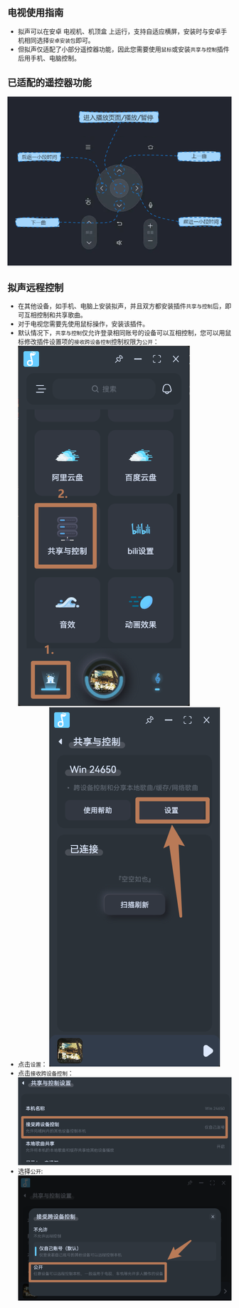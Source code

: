 ## 电视使用指南
- 拟声可以在安卓 电视机、机顶盒 上运行，支持自适应横屏，安装时与安卓手机相同选择`安卓安装包`即可。
- 但拟声仅适配了小部分遥控器功能，因此您需要使用`鼠标`或安装`共享与控制`插件后用手机、电脑控制。

## 已适配的遥控器功能
![alt text](image.png)

## 拟声远程控制
- 在其他设备，如手机、电脑上安装拟声，并且双方都安装插件`共享与控制`后，即可互相控制和共享歌曲。
- 对于电视您需要先使用鼠标操作，安装该插件。
- 默认情况下，`共享与控制`仅允许登录相同账号的设备可以互相控制，您可以用鼠标修改插件设置项的`接收跨设备控制`控制权限为`公开`：
![alt text](image-3.png)
- 点击`设置`：
![alt text](image-4.png)
- 点击`接收跨设备控制`：
![alt text](image-1.png)
- 选择`公开`:
![alt text](image-2.png)